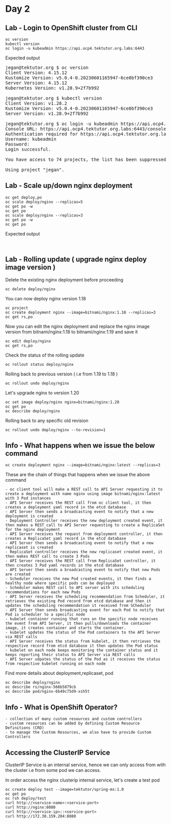 # Day 2

## Lab - Login to OpenShift cluster from CLI
```
oc version
kubectl version
oc login -u kubeadmin https://api.ocp4.tektutor.org.labs:6443
```

Expected output
<pre>
jegan@tektutor.org $ oc version
Client Version: 4.15.12
Kustomize Version: v5.0.4-0.20230601165947-6ce0bf390ce3
Server Version: 4.15.12
Kubernetes Version: v1.28.9+2f7b992
  
jegan@tektutor.org $ kubectl version
Client Version: v1.28.2
Kustomize Version: v5.0.4-0.20230601165947-6ce0bf390ce3
Server Version: v1.28.9+2f7b992
  
jegan@tektutor.org $ oc login -u kubeadmin https://api.ocp4.tektutor.org.labs:6443
Console URL: https://api.ocp4.tektutor.org.labs:6443/console
Authentication required for https://api.ocp4.tektutor.org.labs:6443 (openshift)
Username: kubeadmin
Password: 
Login successful.

You have access to 74 projects, the list has been suppressed. You can list all projects with 'oc projects'

Using project "jegan".  
</pre>

## Lab - Scale up/down nginx deployment
```
oc get deploy,po
oc scale deploy/nginx --replicas=5
oc get po -w
oc get po
oc scale deploy/nginx --replicas=3
oc get po -w
oc get po
```

Expected output
<pre>

</pre>

## Lab - Rolling update ( upgrade nginx deploy image version )

Delete the existing nginx deployment before proceeding
```
oc delete deploy/nginx
```

You can now deploy nginx version 1.18
```
oc project
oc create deployment nginx --image=bitnami/nginx:1.18 --replicas=3
oc get rs,po
```

Now you can edit the nginx deployment and replace the nginx image version from bitnami/nginx:1.18 to bitnami/nginx:1.19 and save it
```
oc edit deploy/nginx
oc get rs,po
```


Check the status of the rolling update
```
oc rollout status deploy/nginx
```

Rolling back to previous version ( i.e from 1.19 to 1.18 )
```
oc rollout undo deploy/nginx
```

Let's upgrade nginx to version 1.20
```
oc set image deploy/nginx nginx=bitnami/nginx:1.20
oc get po
oc describe deploy/nginx
```

Rolling back to any specific old revision
```
oc rollout undo deploy/nginx --to-revision=1
```

## Info - What happens when we issue the below command
```
oc create deployment nginx --image=bitnami/nginx:latest --replicas=3
```

These are the chain of things that happens when we issue the above command
```
- oc client tool will make a REST call to API Server requesting it to create a deployment with name nginx using image bitnami/nginx:latest with 3 Pod instances
- API Server receives the REST call from oc client tool, it then creates a deployment yaml record in the etcd database
- API Server then sends a broadcasting event to notify that a new deployment is created
- Deployment Controller receives the new deployment created event, it then makes a REST call to API Server requesting to create a ReplicaSet for the nginx deployment
- API Server receives the request from deployment controller, it then creates a ReplicaSet yaml record in the etcd database
- API Server then sends a broadcasting event to notify that a new replicaset is created
- ReplicaSet controller receives the new replicaset created event, it then makes REST call to create 3 Pods
- API Server receives the REST call from ReplicaSet controller, it then creates 3 Pod yaml records in the etcd database
- API Server then sends a broadcasting event to notify that new Pods are created
- Scheduler receives the new Pod created events, it then finds a healthy node where specific pods can be deployed
- Scheduler makes REST call to API server with its scheduling recommendations for each new Pods
- API Server receives the scheduling recommendation from Scheduler, it retrieves the existing Pod record from etcd database and then it updates the scheduling recommendation it received from SCheduler
- API Server then sends broadcasting event for each Pod to notify that Pod is scheduler to a specific node
- kubelet container running that runs on the specific node receives the event from API Server, it then pulls/downloads the container image, it creates container and starts the container.
- kubelet updates the status of the Pod containers to the API Server via REST calls
- API Server receives the status from kubelet, it then retrieves the respective record from etcd database it then updates the Pod status
- kubelet on each node keeps monitoring the container status and it keeps reporting their status to API Server via REST calls
- API Server udpates the status of the Pod as it receives the status from respective kubelet running on each node
```

Find more details about deployment,replicaset, pod
```
oc describe deploy/nginx
oc describe rs/nginx-566b5879cb
oc describe pod/nginx-6b49c75d9-xsh5t
```

## Info - What is OpenShift Operator?
```
- collection of many custom resources and custom controllers
- custom resources can be added by defining Custom Resource Definitions (CRD)
- to manage the Custom Resources, we also have to provide Custom Controllers
```

## Accessing the ClusterIP Service

ClusterIP Service is an internal service, hence we can only access from with the cluster i.e from some pod we can access.

In order access the nginx clusterip internal service, let's create a test pod
```
oc create deploy test --image=tektutor/spring-ms:1.0
oc get po
oc rsh deploy/test
curl http://<service-name>:<service-port>
curl http://nginx:8080
curl http://<service-ip>::<service-port>
curl http://172.30.159.204:8080
```
